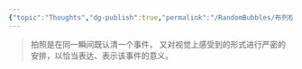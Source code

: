 ```yaml
---
{"topic":"Thoughts","dg-publish":true,"permalink":"/RandomBubbles/布列松/","dgPassFrontmatter":true,"noteIcon":""}
---
```


> 拍照是在同一瞬间既认清一个事件， 又对视觉上感受到的形式进行严密的安排，以恰当表达、表示该事件的意义。